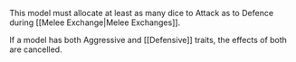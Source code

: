 This model must allocate at least as many dice to Attack as to Defence during [[Melee Exchange|Melee Exchanges]].

If a model has both Aggressive and [[Defensive]] traits, the effects of both are cancelled.